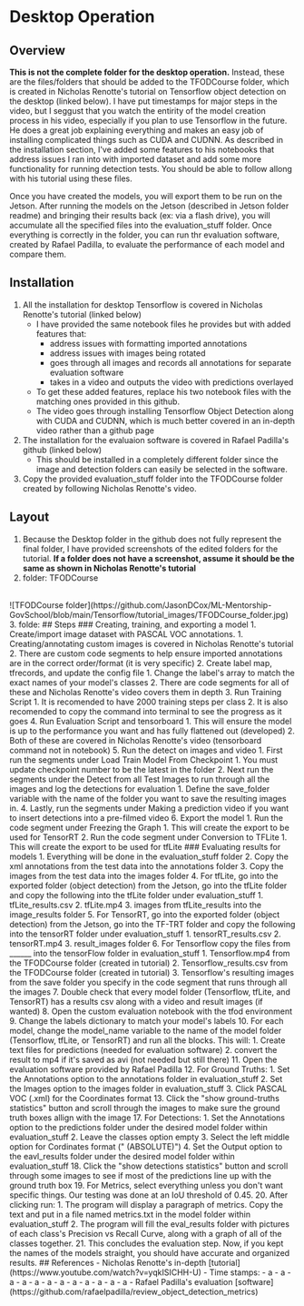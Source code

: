 # Desktop Operation
## Overview
**This is not the complete folder for the desktop operation.** Instead, these are the files/folders that should be added to the TFODCourse folder, which is created in Nicholas Renotte's tutorial on Tensorflow object detection on the desktop (linked below). I have put timestamps for major steps in the video, but I seggust that you watch the entirity of the model creation process in his video, especially if you plan to use Tensorflow in the future. He does a great job explaining everything and makes an easy job of installing complicated things such as CUDA and CUDNN. As described in the installation section, I've added some features to his notebooks that address issues I ran into with imported dataset and add some more functionality for running detection tests. You should be able to follow allong with his tutorial using these files.

Once you have created the models, you will export them to be run on the Jetson. After running the models on the Jetson (described in Jetson folder readme) and bringing their results back (ex: via a flash drive), you will accumulate all the specified files into the evaluation_stuff folder. Once everything is correctly in the folder, you can run thr evaluation software, created by Rafael Padilla, to evaluate the performance of each model and compare them.

## Installation
1. All the installation for desktop Tensorflow is covered in Nicholas Renotte's tutorial (linked below)
    - I have provided the same notebook files he provides but with added features that:
        - address issues with formatting imported annotations
        - address issues with images being rotated
        - goes through all images and records all annotations for separate evaluation software
        - takes in a video and outputs the video with predictions overlayed 
    - To get these added features, replace his two notebook files with the matching ones provided in this github.
    - The video goes through installing Tensorflow Object Detection along with CUDA and CUDNN, which is much better covered in an in-depth video rather than a github page
2. The installation for the evaluaion software is covered in Rafael Padilla's github (linked below)
    - This should be installed in a completely different folder since the image and detection folders can easily be selected in the software.
3. Copy the provided evaluation_stuff folder into the TFODCourse folder created by following Nicholas Renotte's video.
## Layout
1. Because the Desktop folder in the github does not fully represent the final folder, I have provided screenshots of the edited folders for the tutorial. **If a folder does not have a screenshot, assume it should be the same as shown in Nicholas Renotte's tutorial**
2. folder: TFODCourse
<br>
![TFODCourse folder](https://github.com/JasonDCox/ML-Mentorship-GovSchool/blob/main/Tensorflow/tutorial_images/TFODCourse_folder.jpg)
<br>
3. folde: 
## Steps
### Creating, training, and exporting a model
1. Create/import image dataset with PASCAL VOC annotations.
    1. Creating/annotating custom images is covered in Nicholas Renotte's tutorial
    2. There are custom code segments to help ensure imported annotations are in the correct order/format (it is very specific)
2. Create label map, tfrecords, and update the config file
    1. Change the label's array to match the exact names of your model's classes
    2. There are code segments for all of these and Nicholas Renotte's video covers them in depth
3. Run Training Script
    1. It is recomended to have 2000 training steps per class
    2. It is also recomended to copy the command into terminal to see the progress as it goes
4. Run Evaluation Script and tensorboard
    1. This will ensure the model is up to the performance you want and has fully flattened out (developed)
    2. Both of these are covered in Nicholas Renotte's video (tensorboard command not in notebook)
5. Run the detect on images and video
    1. First run the segments under Load Train Model From Checkpoint
        1. You must update checkpoint number to be the latest in the folder
    2. Next run the segments under the Detect from all Test Images to run through all the images and log the detections for evaluation
        1. Define the save_folder variable with the name of the folder you want to save the resulting images in.
    4. Lastly, run the segments under Making a prediction video if you want to insert detections into a pre-filmed video
6. Export the model
    1. Run the code segment under Freezing the Graph
        1. This will create the export to be used for TensorRT
    2. Run the code segment under Conversion to TFLite
        1. This will create the export to be used for tfLite
### Evaluating results for models
1. Everything will be done in the evaluation_stuff folder
2. Copy the xml annotations from the test data into the annotations folder
3. Copy the images from the test data into the images folder
4. For tfLite, go into the exported folder (object detection) from the Jetson, go into the tfLite folder and copy the following into the tfLite folder under evaluation_stuff
    1. tfLite_results.csv
    2. tfLite.mp4
    3. images from tfLite_results into the image_results folder
5. For TensorRT, go into the exported folder (object detection) from the Jetson, go into the TF-TRT folder and copy the following into the tensorRT folder under evaluation_stuff
    1. tensorRT_results.csv
    2. tensorRT.mp4
    3. result_images folder
6. For Tensorflow copy the files from ______ into the tensorFlow folder in evaluation_stuff
    1. Tensorflow.mp4 from the TFODCourse folder (created in tutorial)
    2. Tensorflow_results.csv from the TFODCourse folder (created in tutorial)
    3. Tensorflow's resulting images from the save folder you specify in the code segment that runs through all the images
7. Double check that every model folder (Tensorflow, tfLite, and TensorRT) has a results csv along with a video and result images (if wanted)
8. Open the custom evaluation notebook with the tfod environment
9. Change the labels dictionary to match your model's labels
10. For each model, change the model_name variable to the name of the model folder (Tensorflow, tfLite, or TensorRT) and run all the blocks. This will:
    1. Create text files for predictions (needed for evaluation software)
    2. convert the result to mp4 if it's saved as avi (not needed but still there)
11. Open the evaluation software provided by Rafael Padilla
12. For Ground Truths:
    1. Set the Annotations option to the annotations folder in evaluation_stuff
    2. Set the Images option to the images folder in evaluation_stuff
    3. Click PASCAL VOC (.xml) for the Coordinates format
13. Click the "show ground-truths statistics" button and scroll through the images to make sure the ground truth boxes allign with the image
17. For Detections:
    1. Set the Annotations option to the predictions folder under the desired model folder within evaluation_stuff
    2. Leave the classes option empty
    3. Select the left middle option for Cordinates format ("<class name> <confidence> <left> <top> <right> <bottom> (ABSOLUTE)")
    4. Set the Output option to the eavl_results folder under the desired model folder within evaluation_stuff
18. Click the "show detections statistics" button and scroll through some images to see if most of the predictions line up with the ground truth box
19. For Metrics, select everything unless you don't want specific things. Our testing was done at an IoU threshold of 0.45.
20. After clicking run:
    1. The program will display a paragraph of metrics. Copy the text and put in a file named metrics.txt in the model folder within evaluation_stuff
    2. The program will fill the eval_results folder with pictures of each class's Precision vs Recall Curve, along with a graph of all of the classes together.
21. This concludes the evaluation step. Now, if you kept the names of the models straight, you should have accurate and organized results.
## References
 - Nicholas Renotte's in-depth [tutorial](https://www.youtube.com/watch?v=yqkISICHH-U)
    - Time stamps:
    - a
    - a
    - a
    - a
    - a
    - a
    - a
    - a
    - a
    - a
    - a
    - a
 - Rafael Padilla's evaluation [software](https://github.com/rafaelpadilla/review_object_detection_metrics)
